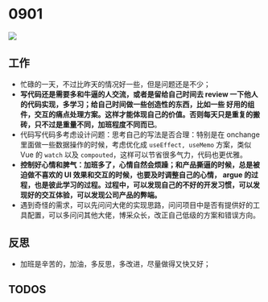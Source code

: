 
# 0901

![](http://h2.ioliu.cn/bing/PontRouge_ZH-CN0788212424_1920x1080.jpg)

## 工作

- 忙碌的一天，不过比昨天的情况好一些，但是问题还是不少；
- **写代码还是需要多和牛逼的人交流，或者是留给自己时间去 review 一下他人的代码实现，多学习；给自己时间做一些创造性的东西，比如一些 好用的组件，交互的痛点处理方案。这样才能体现自己的价值。否则每天只是重复的搬砖，只不过是重量不同，加班程度不同而已**。
- 代码写代码多考虑设计问题：思考自己的写法是否合理：特别是在 onchange 里面做一些数据操作的时候，考虑优化成 `useEffect, useMemo` 方案，类似 Vue 的 `watch` 以及 `compouted`，这样可以节省很多气力，代码也更优雅。
- **控制好心情和脾气：加班多了，心情自然会烦躁；和产品撕逼的时候，总是被迫做不喜欢的 UI 效果和交互的时候，也要及时调整自己的心情， argue 的过程，也是彼此学习的过程。过程中，可以发现自己的不好的开发习惯，可以发现好的交互体验，可以发现公司产品的弊端。**
- 遇到奇怪的需求，可以先问问大佬的实现思路，问问项目中是否有提供好的工具配置，可以多问问其他大佬，博采众长，改正自己低级的方案和错误方向。

## 反思

- 加班是辛苦的，加油，多反思，多改进，尽量做得又快又好；

## TODOS